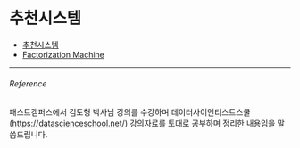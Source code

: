 # 추천시스템

- [추천시스템](https://hojisu.github.io/posts/machine-learning/recommendsystem/recommend.html)
- [Factorization Machine](https://hojisu.github.io/posts/machine-learning/recommendsystem/fm.html)

___________________________________
###### Reference
패스트캠퍼스에서 김도형 박사님 강의를 수강하며 데이터사이언티스트스쿨(https://datascienceschool.net/) 강의자료를 토대로 공부하며 정리한 내용임을 말씀드립니다. 